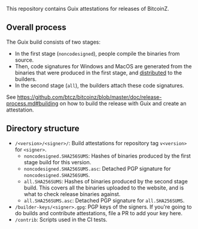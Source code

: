 This repository contains Guix attestations for releases of BitcoinZ.

## Overall process

The Guix build consists of two stages:

- In the first stage (`noncodesigned`), people compile the binaries from source.
- Then, code signatures for Windows and MacOS are generated from the binaries that were produced in the first stage, and [distributed](https://github.com/btcz/bitcoinz-detached-sigs) to the builders.
- In the second stage (`all`), the builders attach these code signatures.

See https://github.com/btcz/bitcoinz/blob/master/doc/release-process.md#building on how to build the release with Guix and create an attestation.

## Directory structure

- `/<version>/<signer>/`: Build attestations for repository tag `v<version>` for `<signer>`.
    - `noncodesigned.SHA256SUMS`: Hashes of binaries produced by the first stage build for this version.
    - `noncodesigned.SHA256SUMS.asc`: Detached PGP signature for `noncodesigned.SHA256SUMS`.
    - `all.SHA256SUMS`: Hashes of binaries produced by the second stage build. This covers all the binaries uploaded to the website, and is what to check release binaries against.
    - `all.SHA256SUMS.asc`: Detached PGP signature for `all.SHA256SUMS`.
- `/builder-keys/<signer>.gpg`: PGP keys of the signers. If you're going to do builds and contribute attestations, file a PR to add your key here.
- `/contrib`: Scripts used in the CI tests.
